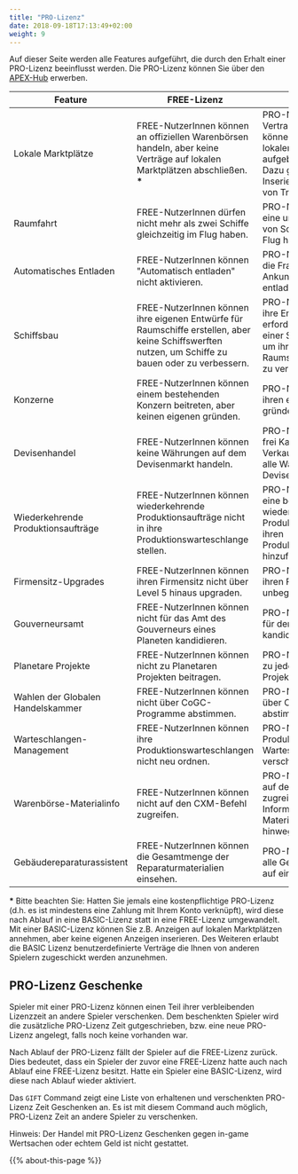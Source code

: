 ```yaml
---
title: "PRO-Lizenz"
date: 2018-09-18T17:13:49+02:00
weight: 9
---
```


Auf dieser Seite werden alle Features aufgeführt, die durch den Erhalt einer PRO-Lizenz beeinflusst werden. Die PRO-Lizenz können Sie über den [APEX-Hub](https://prosperousuniverse.com/premium) erwerben.

| Feature                           | FREE-Lizenz                                                                                                                              | PRO-Lizenz                                                                                                                                                        |
|-----------------------------------|-------------------------------------------------------------------------------------------------------------------------------------------|--------------------------------------------------------------------------------------------------------------------------------------------------------------------|
| Lokale Marktplätze                     | FREE-NutzerInnen können an offiziellen Warenbörsen handeln, aber keine Verträge auf lokalen Marktplätzen abschließen. __*__ | PRO-NutzerInnen erhalten Vertrauensratings und können Bestellungen auf lokalen Marktplätzen aufgeben oder annehmen. Dazu gehört auch das Inserieren und Akzeptieren von Transportverträgen. |
| Raumfahrt                      | FREE-NutzerInnen dürfen nicht mehr als zwei Schiffe gleichzeitig im Flug haben.                                                                   | PRO-NutzerInnen können eine unbegrenzte Anzahl von Schiffen gleichzeitig im Flug haben.                                                                                      |
| Automatisches Entladen                 | FREE-NutzerInnen können "Automatisch entladen" nicht aktivieren.                                                                                       | PRO-NutzerInnen können die Fracht ihrer Schiffe bei Ankunft automatisch entladen lassen.                                                                                          |
| Schiffsbau                      | FREE-NutzerInnen können ihre eigenen Entwürfe für Raumschiffe erstellen, aber keine Schiffswerften nutzen, um Schiffe zu bauen oder zu verbessern.                             | PRO-NutzerInnen können ihre Entwürfe und die erforderlichen Materialien einer Schiffswerft zuteilen, um ihre eigenen Raumschiffe zu bauen und zu verbessern.                           |
| Konzerne                      | FREE-NutzerInnen können einem bestehenden Konzern beitreten, aber keinen eigenen gründen.                                                                 | PRO-NutzerInnen können ihren eigenen Konzern gründen und verwalten.                                                                                                         |
| Devisenhandel                  | FREE-NutzerInnen können keine Währungen auf dem Devisenmarkt handeln.                                                                    | PRO-NutzerInnen können frei Kauf- und Verkaufsorders erteilen, um alle Währungen auf dem Devisenmarkt zu handeln.                                                         |
| Wiederkehrende Produktionsaufträge       | FREE-NutzerInnen können wiederkehrende Produktionsaufträge nicht in ihre Produktionswarteschlange stellen.                                                        | PRO-NutzerInnen können eine beliebige Anzahl wiederkehrender Produktionsaufträge zu ihren Produktionswarteschlangen hinzufügen.                                                                   |
| Firmensitz-Upgrades             | FREE-NutzerInnen können ihren Firmensitz nicht über Level 5 hinaus upgraden.                                                                                    | PRO-NutzerInnen können ihren Firmensitz unbegrenzt upgraden.                                                                                                                   |
| Gouverneursamt                      | FREE-NutzerInnen können nicht für das Amt des Gouverneurs eines Planeten kandidieren.                                                                                       | PRO-NutzerInnen können für den Gouverneursposten kandidieren.                                                                                                                                |
| Planetare Projekte                | FREE-NutzerInnen können nicht zu Planetaren Projekten beitragen.                                                                                   | PRO-NutzerInnen können zu jedem Planetaren Projekt beitragen.                                                                                                             |
| Wahlen der Globalen Handelskammer | FREE-NutzerInnen können nicht über CoGC-Programme abstimmen.                                                                                              | PRO-NutzerInnen können über CoGC-Programme abstimmen.                                                                                                                           |
| Warteschlangen-Management       | FREE-NutzerInnen können ihre Produktionswarteschlangen nicht neu ordnen.                                                                                   | PRO-NutzerInnen können Produktionsaufträge in der Warteschlange verschieben.                                                                                                      |
| Warenbörse-Materialinfo  | FREE-NutzerInnen können nicht auf den CXM-Befehl zugreifen.                                                                                             | PRO-NutzerInnen können auf den CXM-Befehl zugreifen, um CX-Informationen zu einem Material über alle Börsen hinweg zu vergleichen.                                                             |
| Gebäudereparaturassistent         | FREE-NutzerInnen können die Gesamtmenge der Reparaturmaterialien einsehen.                                                                              | PRO-NutzerInnen können alle Gebäude einer Basis auf einmal reparieren.                                                                                                          |

__*__ Bitte beachten Sie: Hatten Sie jemals eine kostenpflichtige PRO-Lizenz (d.h. es ist mindestens eine Zahlung mit Ihrem Konto verknüpft), wird diese nach Ablauf in eine BASIC-Lizenz statt in eine FREE-Lizenz umgewandelt. Mit einer BASIC-Lizenz können Sie z.B. Anzeigen auf lokalen Marktplätzen annehmen, aber keine eigenen Anzeigen inserieren. Des Weiteren erlaubt die BASIC Lizenz benutzerdefinierte Verträge die Ihnen von anderen Spielern zugeschickt werden anzunehmen.

## PRO-Lizenz Geschenke

Spieler mit einer PRO-Lizenz können einen Teil ihrer verbleibenden Lizenzzeit an andere Spieler verschenken. Dem beschenkten Spieler wird die zusätzliche PRO-Lizenz Zeit gutgeschrieben, bzw. eine neue PRO-Lizenz angelegt, falls noch keine vorhanden war. 

Nach Ablauf der PRO-Lizenz fällt der Spieler auf die FREE-Lizenz zurück. Dies bedeutet, dass ein Spieler der zuvor eine FREE-Lizenz hatte auch nach Ablauf eine FREE-Lizenz besitzt. Hatte ein Spieler eine BASIC-Lizenz, wird diese nach Ablauf wieder aktiviert. 

Das `GIFT` Command zeigt eine Liste von erhaltenen und verschenkten PRO-Lizenz Zeit Geschenken an. Es ist mit diesem Command auch möglich, PRO-Lizenz Zeit an andere Spieler zu verschenken.

Hinweis: Der Handel mit PRO-Lizenz Geschenken gegen in-game Wertsachen oder echtem Geld ist nicht gestattet. 

{{% about-this-page %}}